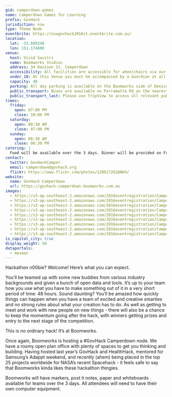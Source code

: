```yaml
---
gid: camperdown-games
name: Camperdown Games for Learning
prefix: GovHack
jurisdiction: nsw
type: Theme Node
eventbrite: https://nswgovhack2016ct.eventbrite.com.au/
location:
  lat: -33.889348
  lon: 151.174600
venue:
  host: Vivid Savitri
  name: Boomworks Studios
  address: 34 Denison St, Camperdown
  accessibility: All facilities are accessible for wheelchairs via our garage. We have a disabled toilet and allotter amenities and some work spaces are located on the ground level.
  under_18: At this Venue you must be accompanied by a Guardian at all bbbbbtimes
  capacity: 40
  parking: All day parking is available on the Boomworks side of Denison St.
  public_transport: Buses are available on Parramatta Rd an the nearest train station is Newtown Station.
  public_transport_last: Please use TripView to access all relevant public transport options closer to the date.
times:
  friday:
    open: 07:00 PM
    close: 10:00 PM
  saturday:
    open: 08:30 AM
    close: 07:00 PM
  sunday:
    open: 08:30 AM
    close: 06:30 PM
catering: |
  Food will be available over the 3 days. Dinner will be provided on Friday night and a light breakfast and lunch will be provided on Saturday and Sunday. Vegetarian options will be available as well. Gluten intolerant attendees may need to provide their own meals and snacks.
contact:
  twitter: GovHackCamper
  email: camperdown@govhack.org
  flickr: https://www.flickr.com/photos/120617262@N04/
website:
  name: GovHack Camperdown
  url: https://govhack-camperdown.boomworks.com.au
images:
  - https://s3-ap-southeast-2.amazonaws.com/2016eventregistration/Camperdown-nsw/Boomworks_Govhack_2016.jpg
  - https://s3-ap-southeast-2.amazonaws.com/2016eventregistration/Camperdown-nsw/Camperdown+(1).jpg
  - https://s3-ap-southeast-2.amazonaws.com/2016eventregistration/Camperdown-nsw/CamperdownOffice+(1).jpg
  - https://s3-ap-southeast-2.amazonaws.com/2016eventregistration/Camperdown-nsw/Camperdown+(2).jpg
  - https://s3-ap-southeast-2.amazonaws.com/2016eventregistration/Camperdown-nsw/CamperdownOffice+(2).jpg
  - https://s3-ap-southeast-2.amazonaws.com/2016eventregistration/Camperdown-nsw/Camperdown+(3).jpg
  - https://s3-ap-southeast-2.amazonaws.com/2016eventregistration/Camperdown-nsw/CamperdownOffice+(3).jpg
  - https://s3-ap-southeast-2.amazonaws.com/2016eventregistration/Camperdown-nsw/Camperdown+(4).jpg
  - https://s3-ap-southeast-2.amazonaws.com/2016eventregistration/Camperdown-nsw/Camperdown+(5).jpg
is_capital_city: true
display_weight: 50
dataportals:
  - mosman
---
```


Hackathon n00bie? Welcome! Here’s what you can expect.

You’ll be teamed up with some new buddies from various industry backgrounds and given a bunch of open data and tools. It’s up to your team how you use what you have to make something out of it in a very short period of time: 48 hours. Sound daunting? You’ll be amazed how quickly things can happen when you have a team of excited and creative smarties and no strong rules about what your creation has to do. As well as getting to meet and work with new people on new things - there will also be a chance to keep the momentum going after the hack, with winners getting prizes and entry to the next stage of the competition.

This is no ordinary hack! It’s at Boomworks.

Once again, Boomworks is hosting a #GovHack Camperdown node. We have a roomy open plan office with plenty of spaces to get you thinking and building. Having hosted last year’s GovHack and HealthHack, mentored for Samsung’s Adappt weekend, and recently (ahem) being placed in the top 25 projects worldwide for NASA’s recent Spacehack - it feels safe to say that Boomworks kinda likes these hackathon thingies. 

Boomworks will have markers, post it notes, paper and whiteboards available for teams over the 3 days. All attendees will need to have their own computer equipment.

